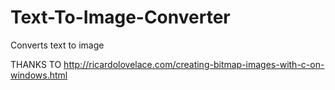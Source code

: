 # Text-To-Image-Converter
Converts text to image

THANKS TO http://ricardolovelace.com/creating-bitmap-images-with-c-on-windows.html
